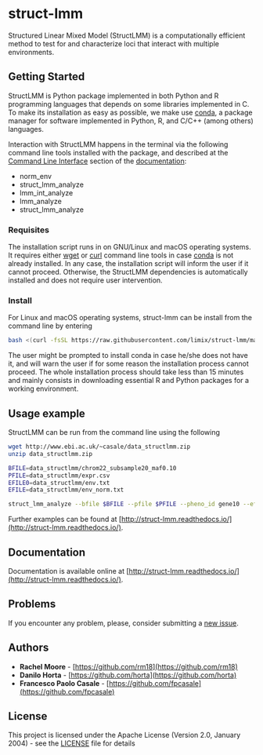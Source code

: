 # struct-lmm

Structured Linear Mixed Model (StructLMM) is a computationally efficient method
to test for and characterize loci that interact with multiple environments.

## Getting Started

StructLMM is Python package implemented in both Python and R programming
languages that depends on some libraries implemented in C.
To make its installation as easy as possible, we make use
[conda](https://conda.io/), a package manager for software implemented in
Python, R, and C/C++ (among others) languages.

Interaction with StructLMM happens in the terminal via the following command
line tools installed with the package, and described at the [Command Line Interface](http://struct-lmm.readthedocs.io/en/latest/commandline.html)
section of the [documentation](http://struct-lmm.readthedocs.io/):

- norm_env
- struct_lmm_analyze
- lmm_int_analyze
- lmm_analyze
- struct_lmm_analyze


### Requisites

The installation script runs in on GNU/Linux and macOS operating systems.
It requires either [wget](https://www.gnu.org/software/wget/) or
[curl](https://curl.haxx.se/) command line tools in case
[conda](https://conda.io/) is not already installed.
In any case, the installation script will inform the user if it cannot proceed.
Otherwise, the StructLMM dependencies is automatically installed and does not
require user intervention.

### Install

For Linux and macOS operating systems, struct-lmm can be install from the
command line by entering

```bash
bash <(curl -fsSL https://raw.githubusercontent.com/limix/struct-lmm/master/install)
```

The user might be prompted to install conda in case he/she does not have
it, and will warn the user if for some reason the installation process cannot
proceed.
The whole installation process should take less than 15 minutes and mainly
consists in downloading essential R and Python packages for a working
environment.


## Usage example

StructLMM can be run from the command line using the following

```bash
wget http://www.ebi.ac.uk/~casale/data_structlmm.zip
unzip data_structlmm.zip

BFILE=data_structlmm/chrom22_subsample20_maf0.10
PFILE=data_structlmm/expr.csv
EFILE0=data_structlmm/env.txt
EFILE=data_structlmm/env_norm.txt

struct_lmm_analyze --bfile $BFILE --pfile $PFILE --pheno_id gene10 --efile $EFILE --ofile out/results.res --idx_start 0 --idx_end 1000 --batch_size 100 --unique_variants
```
Further examples can be found at [http://struct-lmm.readthedocs.io/](http://struct-lmm.readthedocs.io/).

## Documentation

Documentation is available online at
[http://struct-lmm.readthedocs.io/](http://struct-lmm.readthedocs.io/).

## Problems

If you encounter any problem, please, consider submitting a [new issue](https://github.com/limix/struct-lmm/issues/new).

## Authors

* **Rachel Moore** - [https://github.com/rm18](https://github.com/rm18)
* **Danilo Horta** - [https://github.com/horta](https://github.com/horta)
* **Francesco Paolo Casale** - [https://github.com/fpcasale](https://github.com/fpcasale)


## License

This project is licensed under the Apache License (Version 2.0, January 2004) -
see the [LICENSE](LICENSE) file for details
